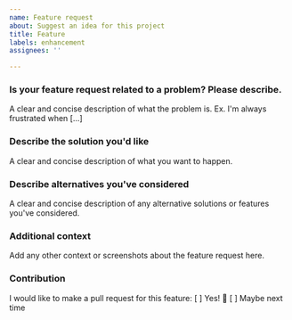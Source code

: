 ```yaml
---
name: Feature request
about: Suggest an idea for this project
title: Feature
labels: enhancement
assignees: ''

---
```


### Is your feature request related to a problem? Please describe.
A clear and concise description of what the problem is. Ex. I'm always frustrated when [...]

### Describe the solution you'd like
A clear and concise description of what you want to happen.

### Describe alternatives you've considered
A clear and concise description of any alternative solutions or features you've considered.

### Additional context
Add any other context or screenshots about the feature request here.

### Contribution
I would like to make a pull request for this feature:
[ ] Yes! 🚀
[ ] Maybe next time
